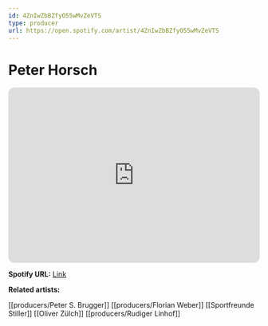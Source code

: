 ```yaml
---
id: 4ZnIwZbBZfyO55wMvZeVTS
type: producer
url: https://open.spotify.com/artist/4ZnIwZbBZfyO55wMvZeVTS
---
```

# Peter Horsch

<iframe style="border-radius:12px" src="https://open.spotify.com/embed/artist/4ZnIwZbBZfyO55wMvZeVTS" width="100%" height="352" frameBorder="0" allowfullscreen="" allow="autoplay; clipboard-write; encrypted-media; fullscreen; picture-in-picture" loading="lazy"></iframe>

**Spotify URL:** [Link](https://open.spotify.com/artist/4ZnIwZbBZfyO55wMvZeVTS)

**Related artists:**

[[producers/Peter S. Brugger]]
[[producers/Florian Weber]]
[[Sportfreunde Stiller]]
[[Oliver Zülch]]
[[producers/Rudiger Linhof]]
